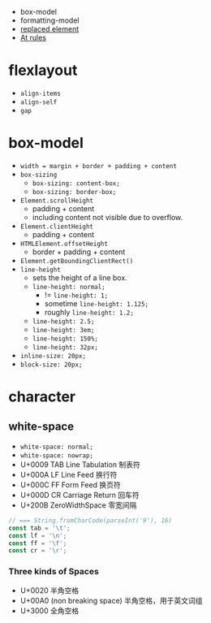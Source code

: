 - box-model
- formatting-model
- [replaced element](https://developer.mozilla.org/en-US/docs/Web/CSS/Replaced_element)
- [At rules](https://developer.mozilla.org/en-US/docs/Web/CSS/At-rule)

# flexlayout

- `align-items`
- `align-self`
- `gap`

# box-model

- `width = margin + border + padding + content`
- `box-sizing`
  - `box-sizing: content-box;`
  - `box-sizing: border-box;`
- `Element.scrollHeight`
  - padding + content
  - including content not visible due to overflow.
- `Element.clientHeight`
  - padding + content
- `HTMLElement.offsetHeight`
  - border + padding + content
- `Element.getBoundingClientRect()`
- `line-height`
  - sets the height of a line box.
  - `line-height: normal;`
    - != `line-height: 1;`
    - sometime `line-height: 1.125;`
    - roughly `line-height: 1.2;`
  - `line-height: 2.5;`
  - `line-height: 3em;`
  - `line-height: 150%;`
  - `line-height: 32px;`
- `inline-size: 20px;`
- `block-size: 20px;`

# character

## white-space

- `white-space: normal;`
- `white-space: nowrap;`
- U+0009 TAB Line Tabulation 制表符
- U+000A LF Line Feed 换行符
- U+000C FF Form Feed 换页符
- U+000D CR Carriage Return 回车符
- U+200B ZeroWidthSpace 零宽间隔

```js
// === String.fromCharCode(parseInt('9'), 16)
const tab = '\t';
const lf = '\n';
const ff = '\f';
const cr = '\r';
```

### Three kinds of Spaces

- U+0020 半角空格
- U+00A0 (non breaking space) 半角空格，用于英文词组
- U+3000 全角空格
